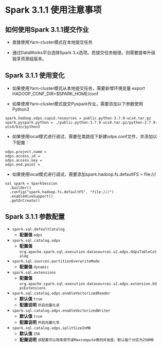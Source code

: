 # Spark 3.1.1 使用注意事项
## 如何使用Spark 3.1.1提交作业
* 直接使用Yarn-cluster模式在本地提交任务

* 通过DataWorks平台选择Spark 3.x选项。若提交任务报错，则需要提单升级独享资源组版本。

## Spark 3.1.1 使用变化
* 如果使用Yarn-cluster模式从本地提交任务，需要新增环境变量 export HADOOP_CONF_DIR=$SPARK_HOME/conf

* 如果使用Yarn-cluster模式提交Pyspark作业，需要添加以下参数使用Python3
```
spark.hadoop.odps.cupid.resources = public.python-3.7.9-ucs4.tar.gz
spark.pyspark.python = ./public.python-3.7.9-ucs4.tar.gz/python-3.7.9-ucs4/bin/python3
```

* 如果使用local模式进行调试，需要在类路径下新建odps.conf文件，并添加以下配置：
```
odps.project.name = 
odps.access.id = 
odps.access.key =
odps.end.point =
```

* 如果使用local模式进行调试，需要添加spark.hadoop.fs.defaultFS = file:///
```
val spark = SparkSession
  .builder()
  .config("spark.hadoop.fs.defaultFS", "file:///")
  .enableHiveSupport()
  .getOrCreate()
```

## Spark 3.1.1 参数配置

* `spark.sql.defaultCatalog`
  + **配置值** `odps`
* `spark.sql.catalog.odps`
  + **配置值** `org.apache.spark.sql.execution.datasources.v2.odps.OdpsTableCatalog`
* `spark.sql.sources.partitionOverwriteMode`
  + **配置值** `dynamic`
* `spark.sql.extensions`
  + **配置值** `org.apache.spark.sql.execution.datasources.v2.odps.extension.OdpsExtensions`
* `spark.sql.catalog.odps.enableVectorizedReader`
  + **默认值** `true`
  + **配置说明**  `开启向量化读`
* `spark.sql.catalog.odps.enableVectorizedWriter`
  + **默认值** `true`
  + **配置说明**  `开启向量化写`
* `spark.sql.catalog.odps.splitSizeInMB`
  + **默认值** `256`
  + **配置说明**  `该配置可以用来调节读Maxcompute表的并发度，默认每个分区为256MB`